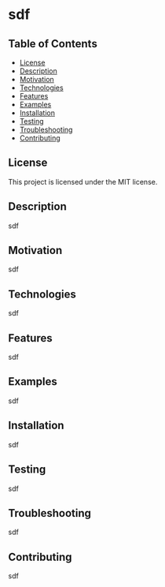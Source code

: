 
# sdf

## Table of Contents
- [License](#license)
- [Description](#description)
- [Motivation](#motivation)
- [Technologies](#technologies)
- [Features](#features)
- [Examples](#examples)
- [Installation](#installation)
- [Testing](#testing)
- [Troubleshooting](#troubleshooting)
- [Contributing](#contributing)


## License
This project is licensed under the MIT license.

## Description
sdf

## Motivation
sdf

## Technologies
sdf

## Features
sdf

## Examples
sdf

## Installation
sdf

## Testing
sdf

## Troubleshooting
sdf

## Contributing
sdf


